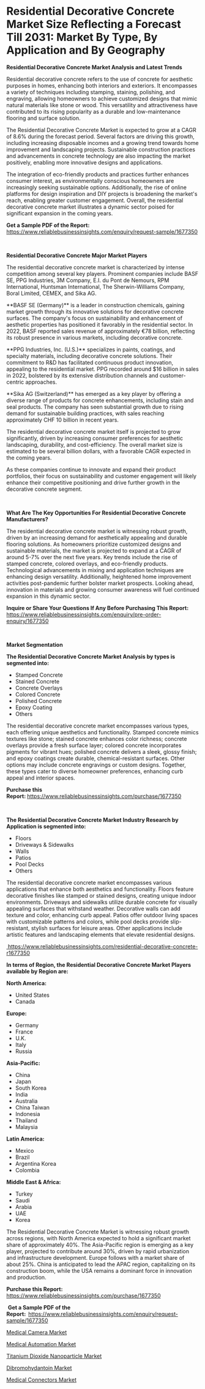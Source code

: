 <p><h1>Residential Decorative Concrete Market Size Reflecting a Forecast Till 2031: Market By Type, By Application and By Geography</h1></p><p><strong>Residential Decorative Concrete Market Analysis and Latest Trends</strong></p>
<p><p>Residential decorative concrete refers to the use of concrete for aesthetic purposes in homes, enhancing both interiors and exteriors. It encompasses a variety of techniques including stamping, staining, polishing, and engraving, allowing homeowners to achieve customized designs that mimic natural materials like stone or wood. This versatility and attractiveness have contributed to its rising popularity as a durable and low-maintenance flooring and surface solution.</p><p>The Residential Decorative Concrete Market is expected to grow at a CAGR of 8.6% during the forecast period. Several factors are driving this growth, including increasing disposable incomes and a growing trend towards home improvement and landscaping projects. Sustainable construction practices and advancements in concrete technology are also impacting the market positively, enabling more innovative designs and applications. </p><p>The integration of eco-friendly products and practices further enhances consumer interest, as environmentally conscious homeowners are increasingly seeking sustainable options. Additionally, the rise of online platforms for design inspiration and DIY projects is broadening the market's reach, enabling greater customer engagement. Overall, the residential decorative concrete market illustrates a dynamic sector poised for significant expansion in the coming years.</p></p>
<p><strong>Get a Sample PDF of the Report:&nbsp;</strong> <a href="https://www.reliablebusinessinsights.com/enquiry/request-sample/1677350?utm_campaign=1138&utm_medium=2&utm_source=Github&utm_content=ia&utm_term=08112024&utm_id=residential-decorative-concrete">https://www.reliablebusinessinsights.com/enquiry/request-sample/1677350</a></p>
<p>&nbsp;</p>
<p><strong>Residential Decorative Concrete Major Market Players</strong></p>
<p><p>The residential decorative concrete market is characterized by intense competition among several key players. Prominent companies include BASF SE, PPG Industries, 3M Company, E.I. du Pont de Nemours, RPM International, Huntsman International, The Sherwin-Williams Company, Boral Limited, CEMEX, and Sika AG.</p><p>**BASF SE (Germany)** is a leader in construction chemicals, gaining market growth through its innovative solutions for decorative concrete surfaces. The company's focus on sustainability and enhancement of aesthetic properties has positioned it favorably in the residential sector. In 2022, BASF reported sales revenue of approximately €78 billion, reflecting its robust presence in various markets, including decorative concrete.</p><p>**PPG Industries, Inc. (U.S.)** specializes in paints, coatings, and specialty materials, including decorative concrete solutions. Their commitment to R&D has facilitated continuous product innovation, appealing to the residential market. PPG recorded around $16 billion in sales in 2022, bolstered by its extensive distribution channels and customer-centric approaches.</p><p>**Sika AG (Switzerland)** has emerged as a key player by offering a diverse range of products for concrete enhancements, including stain and seal products. The company has seen substantial growth due to rising demand for sustainable building practices, with sales reaching approximately CHF 10 billion in recent years.</p><p>The residential decorative concrete market itself is projected to grow significantly, driven by increasing consumer preferences for aesthetic landscaping, durability, and cost-efficiency. The overall market size is estimated to be several billion dollars, with a favorable CAGR expected in the coming years.</p><p>As these companies continue to innovate and expand their product portfolios, their focus on sustainability and customer engagement will likely enhance their competitive positioning and drive further growth in the decorative concrete segment.</p></p>
<p>&nbsp;</p>
<p><strong>What Are The Key Opportunities For Residential Decorative Concrete Manufacturers?</strong></p>
<p><p>The residential decorative concrete market is witnessing robust growth, driven by an increasing demand for aesthetically appealing and durable flooring solutions. As homeowners prioritize customized designs and sustainable materials, the market is projected to expand at a CAGR of around 5-7% over the next five years. Key trends include the rise of stamped concrete, colored overlays, and eco-friendly products. Technological advancements in mixing and application techniques are enhancing design versatility. Additionally, heightened home improvement activities post-pandemic further bolster market prospects. Looking ahead, innovation in materials and growing consumer awareness will fuel continued expansion in this dynamic sector.</p></p>
<p><strong>Inquire or Share Your Questions If Any Before Purchasing This Report:</strong> <a href="https://www.reliablebusinessinsights.com/enquiry/pre-order-enquiry/1677350?utm_campaign=1138&utm_medium=2&utm_source=Github&utm_content=ia&utm_term=08112024&utm_id=residential-decorative-concrete">https://www.reliablebusinessinsights.com/enquiry/pre-order-enquiry/1677350</a></p>
<p>&nbsp;</p>
<p><strong>Market Segmentation</strong></p>
<p><strong>The Residential Decorative Concrete Market Analysis by types is segmented into:</strong></p>
<p><ul><li>Stamped Concrete</li><li>Stained Concrete</li><li>Concrete Overlays</li><li>Colored Concrete</li><li>Polished Concrete</li><li>Epoxy Coating</li><li>Others</li></ul></p>
<p><p>The residential decorative concrete market encompasses various types, each offering unique aesthetics and functionality. Stamped concrete mimics textures like stone; stained concrete enhances color richness; concrete overlays provide a fresh surface layer; colored concrete incorporates pigments for vibrant hues; polished concrete delivers a sleek, glossy finish; and epoxy coatings create durable, chemical-resistant surfaces. Other options may include concrete engravings or custom designs. Together, these types cater to diverse homeowner preferences, enhancing curb appeal and interior spaces.</p></p>
<p><strong>Purchase this Report:&nbsp;</strong><a href="https://www.reliablebusinessinsights.com/purchase/1677350?utm_campaign=1138&utm_medium=2&utm_source=Github&utm_content=ia&utm_term=08112024&utm_id=residential-decorative-concrete">https://www.reliablebusinessinsights.com/purchase/1677350</a></p>
<p>&nbsp;</p>
<p><strong>The Residential Decorative Concrete Market Industry Research by Application is segmented into:</strong></p>
<p><ul><li>Floors</li><li>Driveways & Sidewalks</li><li>Walls</li><li>Patios</li><li>Pool Decks</li><li>Others</li></ul></p>
<p><p>The residential decorative concrete market encompasses various applications that enhance both aesthetics and functionality. Floors feature decorative finishes like stamped or stained designs, creating unique indoor environments. Driveways and sidewalks utilize durable concrete for visually appealing surfaces that withstand weather. Decorative walls can add texture and color, enhancing curb appeal. Patios offer outdoor living spaces with customizable patterns and colors, while pool decks provide slip-resistant, stylish surfaces for leisure areas. Other applications include artistic features and landscaping elements that elevate residential designs.</p></p>
<p><a href="https://www.reliablebusinessinsights.com/residential-decorative-concrete-r1677350?utm_campaign=1138&utm_medium=2&utm_source=Github&utm_content=ia&utm_term=08112024&utm_id=residential-decorative-concrete">&nbsp;https://www.reliablebusinessinsights.com/residential-decorative-concrete-r1677350</a></p>
<p><strong>In terms of Region, the Residential Decorative Concrete Market Players available by Region are:</strong></p>
<p>
    <p> <strong> North America: </strong>
        <ul>
            <li>United States</li>
            <li>Canada</li>
        </ul>
        </p> 
    <p> <strong> Europe: </strong>
        <ul>
            <li>Germany</li>
            <li>France</li>
            <li>U.K.</li>
            <li>Italy</li>
            <li>Russia</li>
        </ul>
        </p> 
    <p> <strong> Asia-Pacific: </strong>
        <ul>
            <li>China</li>
            <li>Japan</li>
            <li>South Korea</li>
            <li>India</li>
            <li>Australia</li>
            <li>China Taiwan</li>
            <li>Indonesia</li>
            <li>Thailand</li>
            <li>Malaysia</li>
        </ul>
        </p> 
    <p> <strong> Latin America: </strong>
        <ul>
            <li>Mexico</li>
            <li>Brazil</li>
            <li>Argentina Korea</li>
            <li>Colombia</li>
        </ul>
        </p> 
    <p> <strong> Middle East & Africa: </strong>
        <ul>
            <li>Turkey</li>
            <li>Saudi</li>
            <li>Arabia</li>
            <li>UAE</li>
            <li>Korea</li>
        </ul>
    </p>
    </p>
<p><p>The Residential Decorative Concrete Market is witnessing robust growth across regions, with North America expected to hold a significant market share of approximately 40%. The Asia-Pacific region is emerging as a key player, projected to contribute around 30%, driven by rapid urbanization and infrastructure development. Europe follows with a market share of about 25%. China is anticipated to lead the APAC region, capitalizing on its construction boom, while the USA remains a dominant force in innovation and production.</p></p>
<p><strong>Purchase this Report: </strong><a href="https://www.reliablebusinessinsights.com/purchase/1677350?utm_campaign=1138&utm_medium=2&utm_source=Github&utm_content=ia&utm_term=08112024&utm_id=residential-decorative-concrete">https://www.reliablebusinessinsights.com/purchase/1677350</a></p>
<p>&nbsp;<strong>Get a Sample PDF of the Report:&nbsp;&nbsp;</strong><a href="https://www.reliablebusinessinsights.com/enquiry/request-sample/1677350?utm_campaign=1138&utm_medium=2&utm_source=Github&utm_content=ia&utm_term=08112024&utm_id=residential-decorative-concrete">https://www.reliablebusinessinsights.com/enquiry/request-sample/1677350</a></p>
<p><strong></strong></p>
<p><p><a href="https://issuu.com/reportprime-2/docs/medical-camera-market-size-2030.ppt_57672c2ea42c02?utm_campaign=1138&utm_medium=2&utm_source=Github&utm_content=ia&utm_term=08112024&utm_id=residential-decorative-concrete">Medical Camera Market</a></p><p><a href="https://issuu.com/reportprime-2/docs/medical-automation-market-size-2030_b4098a0945b0b9?utm_campaign=1138&utm_medium=2&utm_source=Github&utm_content=ia&utm_term=08112024&utm_id=residential-decorative-concrete">Medical Automation Market</a></p><p><a href="https://github.com/mynearvphamillwd7/Market-Research-Report-List-1/blob/main/titanium-dioxide-nanoparticle-market.md?utm_campaign=1138&utm_medium=2&utm_source=Github&utm_content=ia&utm_term=08112024&utm_id=residential-decorative-concrete">Titanium Dioxide Nanoparticle Market</a></p><p><a href="https://github.com/khloet8sawender/Market-Research-Report-List-1/blob/main/dibromohydantoin-market.md?utm_campaign=1138&utm_medium=2&utm_source=Github&utm_content=ia&utm_term=08112024&utm_id=residential-decorative-concrete">Dibromohydantoin Market</a></p><p><a href="https://issuu.com/reportprime-2/docs/medical-connectors-market-size-2030_7ada5354bf9b5e?utm_campaign=1138&utm_medium=2&utm_source=Github&utm_content=ia&utm_term=08112024&utm_id=residential-decorative-concrete">Medical Connectors Market</a></p></p>